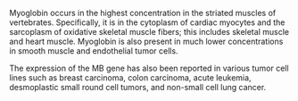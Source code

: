 Myoglobin occurs in the highest concentration in the striated muscles of vertebrates. Specifically, it is in the cytoplasm of cardiac myocytes and the sarcoplasm of oxidative skeletal muscle fibers; this includes skeletal muscle and heart muscle. Myoglobin is also present in much lower concentrations in smooth muscle and endothelial tumor cells.

The expression of the MB gene has also been reported in various tumor cell lines such as breast carcinoma, colon carcinoma, acute leukemia, desmoplastic small round cell tumors, and non-small cell lung cancer.